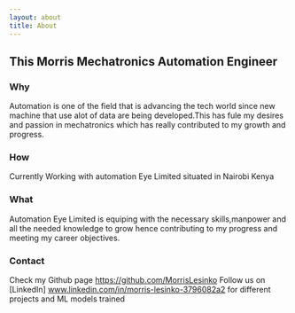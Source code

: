 ```yaml
---
layout: about
title: About
---
```


## This Morris Mechatronics Automation Engineer
### Why

Automation is one of the field that is advancing the tech world since new machine that use alot of data are being developed.This has fule my desires and passion in mechatronics which has really contributed to my growth and progress.
### How

Currently Working with automation Eye Limited situated in Nairobi Kenya
### What

Automation Eye Limited is equiping with the necessary skills,manpower and all the needed knowledge to grow hence contributing to my progress and meeting my career objectives.
### Contact

Check my  Github page https://github.com/MorrisLesinko  Follow us on [LinkedIn] www.linkedin.com/in/morris-lesinko-3796082a2 for different projects and ML models trained
